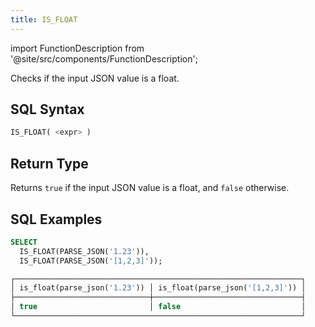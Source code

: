 ```yaml
---
title: IS_FLOAT
---
```

import FunctionDescription from '@site/src/components/FunctionDescription';

<FunctionDescription description="Introduced or updated: v1.2.368"/>

Checks if the input JSON value is a float.

## SQL Syntax

```sql
IS_FLOAT( <expr> )
```

## Return Type

Returns `true` if the input JSON value is a float, and `false` otherwise.

## SQL Examples

```sql
SELECT
  IS_FLOAT(PARSE_JSON('1.23')),
  IS_FLOAT(PARSE_JSON('[1,2,3]'));

┌────────────────────────────────────────────────────────────────┐
│ is_float(parse_json('1.23')) │ is_float(parse_json('[1,2,3]')) │
├──────────────────────────────┼─────────────────────────────────┤
│ true                         │ false                           │
└────────────────────────────────────────────────────────────────┘
```
